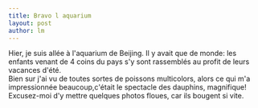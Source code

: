 ```yaml
---
title: Bravo l aquarium 
layout: post
author: lm
---
```

<p>Hier, je suis allée à l'aquarium de Beijing. Il y avait que de monde: les enfants venant de 4 coins du pays s'y sont rassemblés au profit de leurs vacances d'été.<br />
Bien sur j'ai vu de toutes sortes de poissons multicolors, alors ce qui m'a impressionnée beaucoup,c'était le spectacle des dauphins, magnifique!<br />
Excusez-moi d'y mettre quelques photos floues, car ils bougent si vite.</p>
